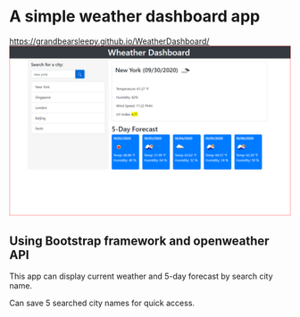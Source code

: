 # A simple weather dashboard app
https://grandbearsleepy.github.io/WeatherDashboard/
![imag](./assets/demo.PNG)

## Using Bootstrap framework and openweather API

This app can display current weather and 5-day forecast by search city name.

Can save 5 searched city names for quick access.
